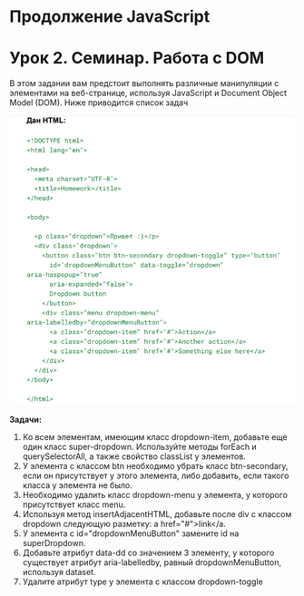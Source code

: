 # Продолжение JavaScript #

# Урок 2. Семинар. Работа с DOM #

В этом задании вам предстоит выполнять различные манипуляции с элементами на
веб-странице, используя JavaScript и Document Object Model (DOM). Ниже приводится
список задач

![alt text](html.png)

**Задачи:**

1. Ко всем элементам, имеющим класс dropdown-item, добавьте еще один класс
super-dropdown. Используйте методы forEach и querySelectorAll, а
также свойство classList у элементов.
2. У элемента с классом btn необходимо убрать класс btn-secondary, если он
присутствует у этого элемента, либо добавить, если такого класса у элемента
не было.
3. Необходимо удалить класс dropdown-menu у элемента, у которого
присутствует класс menu.
4. Используя метод insertAdjacentHTML, добавьте после div с классом
dropdown следующую разметку: a href="#">link</a.
5. У элемента с id="dropdownMenuButton" замените id на superDropdown.
6. Добавьте атрибут data-dd со значением 3 элементу, у которого существует
атрибут aria-labelledby, равный dropdownMenuButton, используя
dataset.
7. Удалите атрибут type у элемента с классом dropdown-toggle
